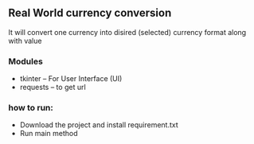 ## Real World currency conversion

It will convert one currency into disired (selected) currency format along with value

### Modules

- tkinter – For User Interface (UI)
- requests – to get url

### how to run: 
- Download the project and install requirement.txt
- Run main method